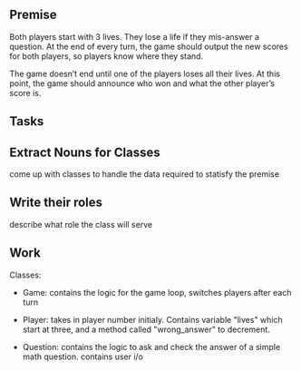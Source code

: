 ## Premise

Both players start with 3 lives. They lose a life if they mis-answer a question. At the end of every turn, the game should output the new scores for both players, so players know where they stand.

The game doesn’t end until one of the players loses all their lives. At this point, the game should announce who won and what the other player’s score is.

## Tasks

## Extract Nouns for Classes
come up with classes to handle the data required to statisfy the premise


## Write their roles
describe what role the class will serve


## Work

Classes:
- Game: contains the logic for the game loop, switches players after each turn

- Player: takes in player number initialy. Contains variable "lives" which start at three, and a method called "wrong_answer" to decrement.

- Question: contains the logic to ask and check the answer of a simple math question. contains user i/o
